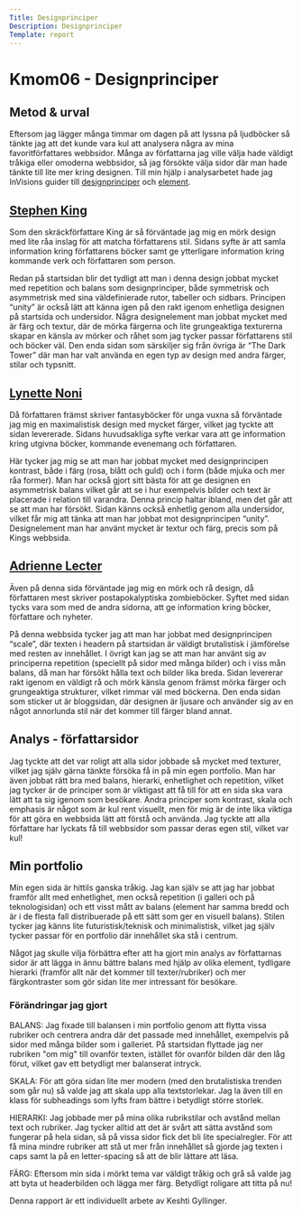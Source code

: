 ```yaml
---
Title: Designprinciper
Description: Designprinciper
Template: report
---
```


Kmom06 - Designprinciper
==========================

Metod & urval
----------
Eftersom jag lägger många timmar om dagen på att lyssna på ljudböcker så tänkte jag att det kunde vara kul att analysera några av mina favoritförfattares webbsidor. Många av författarna jag ville välja hade väldigt tråkiga eller omoderna webbsidor, så jag försökte välja sidor där man hade tänkte till lite mer kring designen. Till min hjälp i analysarbetet hade jag InVisions guider till [designprinciper](https://www.invisionapp.com/defined/principles-of-design) och [element](https://www.invisionapp.com/defined/elements-of-design).

[Stephen King](https://stephenking.com/)
------------
Som den skräckförfattare King är så förväntade jag mig en mörk design med lite råa inslag för att matcha författarens stil. Sidans syfte är att samla information kring författarens böcker samt ge ytterligare information kring kommande verk och författaren som person.

Redan på startsidan blir det tydligt att man i denna design jobbat mycket med repetition och balans som designprinciper, både symmetrisk och asymmetrisk med sina väldefinierade rutor, tabeller och sidbars. Principen “unity” är också lätt att känna igen på den rakt igenom enhetliga designen på startsida och undersidor. Några designelement man jobbat mycket med är färg och textur, där de mörka färgerna och lite grungeaktiga texturerna skapar en känsla av mörker och råhet som jag tycker passar författarens stil och böcker väl. Den enda sidan som särskiljer sig från övriga är “The Dark Tower” där man har valt använda en egen typ av design med andra färger, stilar och typsnitt.

[Lynette Noni](https://lynettenoni.com/)
------------
Då författaren främst skriver fantasyböcker för unga vuxna så förväntade jag mig en maximalistisk design med mycket färger, vilket jag tyckte att sidan levererade. Sidans huvudsakliga syfte verkar vara att ge information kring utgivna böcker, kommande evenemang och författaren.

Här tycker jag mig se att man har jobbat mycket med designprincipen kontrast, både i färg (rosa, blått och guld) och i form (både mjuka och mer råa former). Man har också gjort sitt bästa för att ge designen en asymmetrisk balans vilket går att se i hur exempelvis bilder och text är placerade i relation till varandra. Denna princip haltar ibland, men det går att se att man har försökt. Sidan känns också enhetlig genom alla undersidor, vilket får mig att tänka att man har jobbat mot designprincipen “unity”. Designelement man har använt mycket är textur och färg, precis som på Kings webbsida.

[Adrienne Lecter](https://www.adriennelecter.com/)
------------
Även på denna sida förväntade jag mig en mörk och rå design, då författaren mest skriver postapokalyptiska zombieböcker. Syftet med sidan tycks vara som med de andra sidorna, att ge information kring böcker, författare och nyheter.

På denna webbsida tycker jag att man har jobbat med designprincipen “scale”, där texten i headern på startsidan är väldigt brutalistisk i jämförelse med resten av innehållet. I övrigt kan jag se att man har använt sig av principerna repetition (speciellt på sidor med många bilder) och i viss mån balans, då man har försökt hålla text och bilder lika breda. Sidan levererar rakt igenom en väldigt rå och mörk känsla genom främst mörka färger och grungeaktiga strukturer, vilket rimmar väl med böckerna. Den enda sidan som sticker ut är bloggsidan, där designen är ljusare och använder sig av en något annorlunda stil när det kommer till färger bland annat.

Analys - författarsidor
---------
Jag tyckte att det var roligt att alla sidor jobbade så mycket med texturer, vilket jag själv gärna tänkte försöka få in på min egen portfolio. Man har även jobbat rätt bra med balans, hierarki, enhetlighet och repetition, vilket jag tycker är de principer som är viktigast att få till för att en sida ska vara lätt att ta sig igenom som besökare. Andra principer som kontrast, skala och emphasis är något som är kul rent visuellt, men för mig är de inte lika viktiga för att göra en webbsida lätt att förstå och använda. Jag tyckte att alla författare har lyckats få till webbsidor som passar deras egen stil, vilket var kul!

Min portfolio
------
Min egen sida är hittils ganska tråkig. Jag kan själv se att jag har jobbat framför allt med enhetlighet, men också repetition (i galleri och på teknologisidan) och ett visst mått av balans (element har samma bredd och är i de flesta fall distribuerade på ett sätt som ger en visuell balans). Stilen tycker jag känns lite futuristisk/teknisk och minimalistisk, vilket jag själv tycker passar för en portfolio där innehållet ska stå i centrum.

Något jag skulle vilja förbättra efter att ha gjort min analys av författarnas sidor är att lägga in ännu bättre balans med hjälp av olika element, tydligare hierarki (framför allt när det kommer till texter/rubriker) och mer färgkontraster som gör sidan lite mer intressant för besökare.

### Förändringar jag gjort

BALANS: 
Jag fixade till balansen i min portfolio genom att flytta vissa rubriker och centrera andra där det passade med innehållet, exempelvis på sidor med många bilder som i galleriet. På startsidan flyttade jag ner rubriken "om mig" till ovanför texten, istället för ovanför bilden där den låg förut, vilket gav ett betydligt mer balanserat intryck.

SKALA: 
För att göra sidan lite mer modern (med den brutalistiska trenden som går nu) så valde jag att skala upp alla textstorlekar. Jag la även till en klass för subheadings som lyfts fram bättre i betydligt större storlek.

HIERARKI: 
Jag jobbade mer på mina olika rubrikstilar och avstånd mellan text och rubriker. Jag tycker alltid att det är svårt att sätta avstånd som fungerar på hela sidan, så på vissa sidor fick det bli lite specialregler. För att få mina mindre rubriker att stå ut mer från innehållet så gjorde jag texten i caps samt la på en letter-spacing så att de blir lättare att läsa.

FÄRG: 
Eftersom min sida i mörkt tema var väldigt tråkig och grå så valde jag att byta ut headerbilden och lägga mer färg. Betydligt roligare att titta på nu!

Denna rapport är ett individuellt arbete av Keshti Gyllinger.
